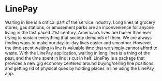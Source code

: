 # LinePay
Waiting in line is a critical part of the service industry. Long lines at grocery stores, gas stations, or amusement parks are an inconvenience for anyone living in the fast paced 21st century. American’s lives are busier than ever trying to sustain everything that society demands of them. We are always finding ways to make our day-to-day lives easier and smoother. However, the time spent waiting in line is valuable time that we simply cannot afford to waste. With the LinePay application, waiting in long lines is a thing of the past, and the time spent in line is cut in half. LinePay is a package that provides a new gig economy centered around buying/selling line positions and getting rid of physical ques by holding places in line using the LinePay app.
